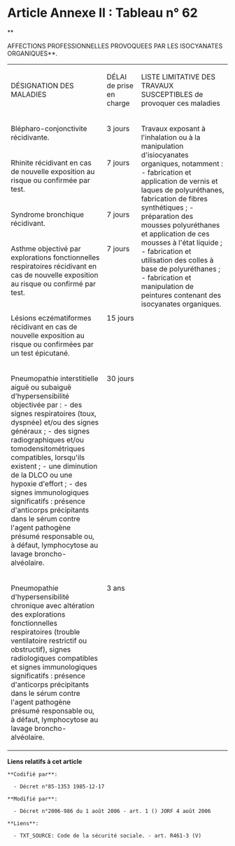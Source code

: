 # Article Annexe II : Tableau n° 62

**

AFFECTIONS PROFESSIONNELLES PROVOQUEES PAR LES ISOCYANATES ORGANIQUES**.

<table>
  <tbody>
    <tr>
      <td width="250">

DÉSIGNATION DES MALADIES

</td>
      <td width="77">

DÉLAI de prise en charge

</td>
      <td width="289">

LISTE LIMITATIVE DES TRAVAUX SUSCEPTIBLES de provoquer ces maladies

</td>
    </tr>
    <tr>
      <td valign="top" width="250">

Blépharo-conjonctivite récidivante.

</td>
      <td width="77" valign="top">

3 jours

</td>
      <td width="289" valign="top" rowspan="7">

Travaux exposant à l'inhalation ou à la manipulation d'isiocyanates organiques, notamment : - fabrication et application de
vernis et laques de polyuréthanes, fabrication de fibres synthétiques ; - préparation des mousses polyuréthanes et
application de ces mousses à l'état liquide ; - fabrication et utilisation des colles à base de polyuréthanes ; - fabrication
et manipulation de peintures contenant des isocyanates organiques.

</td>
    </tr>
    <tr>
      <td width="250" valign="top">

Rhinite récidivant en cas de nouvelle exposition au risque ou confirmée par test.

</td>
      <td valign="top" width="77">

7 jours

</td>
    </tr>
    <tr>
      <td width="250" valign="top">

Syndrome bronchique récidivant.

</td>
      <td valign="top" width="77">

7 jours

</td>
    </tr>
    <tr>
      <td width="250" valign="top">

Asthme objectivé par explorations fonctionnelles respiratoires récidivant en cas de nouvelle exposition au risque ou confirmé
par test.

</td>
      <td valign="top" width="77">

7 jours

</td>
    </tr>
    <tr>
      <td valign="top" width="250">

Lésions eczématiformes récidivant en cas de nouvelle exposition au risque ou confirmées par un test épicutané.

</td>
      <td width="77" valign="top">

15 jours

</td>
    </tr>
    <tr>
      <td valign="top" width="250">

Pneumopathie interstitielle aiguë ou subaiguë d'hypersensibilité objectivée par : - des signes respiratoires (toux, dyspnée)
et/ou des signes généraux ; - des signes radiographiques et/ou tomodensitométriques compatibles, lorsqu'ils existent ; - une
diminution de la DLCO ou une hypoxie d'effort ; - des signes immunologiques significatifs : présence d'anticorps précipitants
dans le sérum contre l'agent pathogène présumé responsable ou, à défaut, lymphocytose au lavage broncho-alvéolaire.

</td>
      <td width="77" valign="top">

30 jours

</td>
    </tr>
    <tr>
      <td width="250" valign="top">

Pneumopathie d'hypersensibilité chronique avec altération des explorations fonctionnelles respiratoires (trouble ventilatoire
restrictif ou obstructif), signes radiologiques compatibles et signes immunologiques significatifs : présence d'anticorps
précipitants dans le sérum contre l'agent pathogène présumé responsable ou, à défaut, lymphocytose au lavage broncho-
alvéolaire.

</td>
      <td valign="top" width="77">

3 ans

</td>
    </tr>
  </tbody>
</table>

**Liens relatifs à cet article**

	**Codifié par**:

	  - Décret n°85-1353 1985-12-17

	**Modifié par**:

	  - Décret n°2006-986 du 1 août 2006 - art. 1 () JORF 4 août 2006

	**Liens**:

	  - TXT_SOURCE: Code de la sécurité sociale. - art. R461-3 (V)
